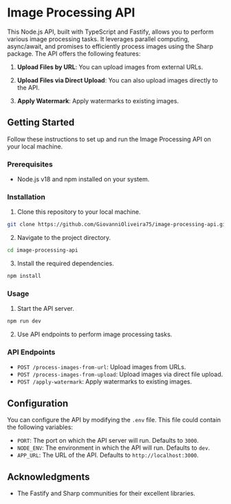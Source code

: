 # Image Processing API

This Node.js API, built with TypeScript and Fastify, allows you to perform various image processing tasks. It leverages parallel computing, async/await, and promises to efficiently process images using the Sharp package. The API offers the following features:

1. **Upload Files by URL**: You can upload images from external URLs.

2. **Upload Files via Direct Upload**: You can also upload images directly to the API.

3. **Apply Watermark**: Apply watermarks to existing images.

## Getting Started

Follow these instructions to set up and run the Image Processing API on your local machine.

### Prerequisites

- Node.js v18 and npm installed on your system.

### Installation

1. Clone this repository to your local machine.

```bash
git clone https://github.com/GiovanniOliveira75/image-processing-api.git
```

2. Navigate to the project directory.

```bash
cd image-processing-api
```

3. Install the required dependencies.

```bash
npm install
```

### Usage

1. Start the API server.

```bash
npm run dev
```

2. Use API endpoints to perform image processing tasks.

### API Endpoints

- `POST /process-images-from-url`: Upload images from URLs.
- `POST /process-images-from-upload`: Upload images via direct file upload.
- `POST /apply-watermark`: Apply watermarks to existing images.

## Configuration

You can configure the API by modifying the `.env` file. This file could contain the following variables:
- `PORT`: The port on which the API server will run. Defaults to `3000`.
- `NODE_ENV`: The environment in which the API will run. Defaults to `dev`.
- `APP_URL`: The URL of the API. Defaults to `http://localhost:3000`.

## Acknowledgments

- The Fastify and Sharp communities for their excellent libraries.